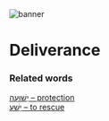 <html><body><img id="banner" src="/sahd/images/banners/banner.png" alt="banner" /></body></html>

# **Deliverance**


### Related words
[יְשׁוּעָה – protection](../words/protection.md)<br>[יָשַׁע – to rescue](../words/to_rescue.md)<br>